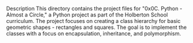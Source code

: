 Description
This directory contains the project files for "0x0C. Python - Almost a Circle," a Python project as part of the Holberton School curriculum. The project focuses on creating a class hierarchy for basic geometric shapes - rectangles and squares. The goal is to implement the classes with a focus on encapsulation, inheritance, and polymorphism.
